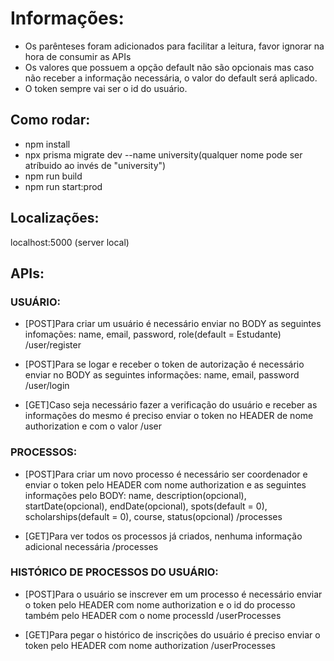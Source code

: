 # Informações:
- Os parênteses foram adicionados para facilitar a leitura, favor ignorar na hora de consumir as APIs
- Os valores que possuem a opção default não são opcionais mas caso não receber a informação necessária, o valor do default será aplicado.
- O token sempre vai ser o id do usuário.

## Como rodar:
- npm install
- npx prisma migrate dev --name university(qualquer nome pode ser atríbuido ao invés de "university")
- npm run build
- npm run start:prod

## Localizações:
localhost:5000 (server local)

## APIs:

### USUÁRIO:

- [POST]Para criar um usuário é necessário enviar no BODY as seguintes infomações: name, email, password, role(default = Estudante)
/user/register

- [POST]Para se logar e receber o token de autorização é necessário enviar no BODY as seguintes informações: name, email, password
/user/login

- [GET]Caso seja necessário fazer a verificação do usuário e receber as informações do mesmo é preciso enviar o token no HEADER de nome authorization e com o valor
/user

### PROCESSOS:

- [POST]Para criar um novo processo é necessário ser coordenador e enviar o token pelo HEADER com nome authorization e as seguintes informações pelo BODY: name, description(opcional), startDate(opcional), endDate(opcional), spots(default = 0), scholarships(default = 0), course, status(opcional)
/processes

- [GET]Para ver todos os processos já criados, nenhuma informação adicional necessária
/processes

### HISTÓRICO DE PROCESSOS DO USUÁRIO:

- [POST]Para o usuário se inscrever em um processo é necessário enviar o token pelo HEADER com nome authorization e o id do processo também pelo HEADER com o nome processId
/userProcesses

- [GET]Para pegar o histórico de inscrições do usuário é preciso enviar o token pelo HEADER com nome authorization
/userProcesses
